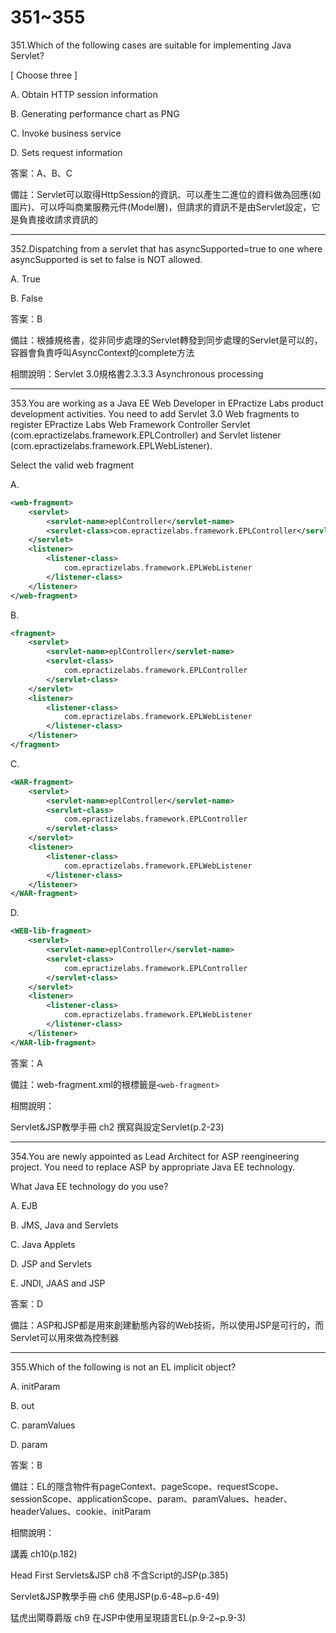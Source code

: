 351~355
========================

351.Which of the following cases are suitable for implementing Java Servlet?

[ Choose three ]

A. Obtain HTTP session information

B. Generating performance chart as PNG

C. Invoke business service

D. Sets request information

答案：A、B、C

備註：Servlet可以取得HttpSession的資訊、可以產生二進位的資料做為回應(如圖片)、可以呼叫商業服務元件(Model層)，但請求的資訊不是由Servlet設定，它是負責接收請求資訊的

---
352.Dispatching from a servlet that has asyncSupported=true to one where asyncSupported is set to false is NOT allowed.

A. True

B. False

答案：B

備註：根據規格書，從非同步處理的Servlet轉發到同步處理的Servlet是可以的，容器會負責呼叫AsyncContext的complete方法

相關說明：Servlet 3.0規格書2.3.3.3 Asynchronous processing

---
353.You are working as a Java EE Web Developer in EPractize Labs product development activities. You need to add Servlet 3.0 Web fragments to register EPractize Labs Web Framework Controller Servlet (com.epractizelabs.framework.EPLController) and Servlet listener (com.epractizelabs.framework.EPLWebListener).

Select the valid web fragment

 A.	

```xml
<web-fragment>
    <servlet>
        <servlet-name>eplController</servlet-name>
        <servlet-class>com.epractizelabs.framework.EPLController</servlet-class>
    </servlet>
    <listener>
        <listener-class>
            com.epractizelabs.framework.EPLWebListener
        </listener-class>
    </listener>
</web-fragment>
```

B.	

```xml
<fragment>
    <servlet>
        <servlet-name>eplController</servlet-name>
        <servlet-class>
            com.epractizelabs.framework.EPLController
        </servlet-class>
    </servlet>
    <listener>
        <listener-class>
            com.epractizelabs.framework.EPLWebListener
        </listener-class>
    </listener>
</fragment>
```

C.	

```xml
<WAR-fragment>
    <servlet>
        <servlet-name>eplController</servlet-name>
        <servlet-class>
            com.epractizelabs.framework.EPLController
        </servlet-class>
    </servlet>
    <listener>
        <listener-class>
            com.epractizelabs.framework.EPLWebListener
        </listener-class>
    </listener>
</WAR-fragment>
```

D.	

```xml
<WEB-lib-fragment>
    <servlet>
        <servlet-name>eplController</servlet-name>
        <servlet-class>
            com.epractizelabs.framework.EPLController
        </servlet-class>
    </servlet>
    <listener>
        <listener-class>
            com.epractizelabs.framework.EPLWebListener
        </listener-class>
    </listener>
</WAR-lib-fragment>
```

答案：A

備註：web-fragment.xml的根標籤是`<web-fragment>`

相關說明：

Servlet&JSP教學手冊 ch2 撰寫與設定Servlet(p.2-23)

---
354.You are newly appointed as Lead Architect for ASP reengineering project. You need to replace ASP by appropriate Java EE technology.

What Java EE technology do you use?

A.	 EJB

B. JMS, Java and Servlets

C. Java Applets

D. JSP and Servlets

E. JNDI, JAAS and JSP

答案：D

備註：ASP和JSP都是用來創建動態內容的Web技術，所以使用JSP是可行的，而Servlet可以用來做為控制器

---
355.Which of the following is not an EL implicit object?

A. initParam

B. out

C. paramValues

D. param

答案：B

備註：EL的隱含物件有pageContext、pageScope、requestScope、sessionScope、applicationScope、param、paramValues、header、headerValues、cookie、initParam

相關說明：

講義 ch10(p.182)

Head First Servlets&JSP ch8 不含Script的JSP(p.385)

Servlet&JSP教學手冊 ch6 使用JSP(p.6-48~p.6-49)

猛虎出閘尊爵版 ch9 在JSP中使用呈現語言EL(p.9-2~p.9-3)